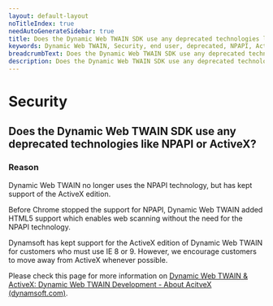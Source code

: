 ```yaml
---
layout: default-layout
noTitleIndex: true
needAutoGenerateSidebar: true
title: Does the Dynamic Web TWAIN SDK use any deprecated technologies like NPAPI or ActiveX?
keywords: Dynamic Web TWAIN, Security, end user, deprecated, NPAPI, ActiveX
breadcrumbText: Does the Dynamic Web TWAIN SDK use any deprecated technologies like NPAPI or ActiveX?
description: Does the Dynamic Web TWAIN SDK use any deprecated technologies like NPAPI or ActiveX?
---
```


# Security

## Does the Dynamic Web TWAIN SDK use any deprecated technologies like NPAPI or ActiveX?

### Reason

Dynamic Web TWAIN no longer uses the NPAPI technology, but has kept support of the ActiveX edition.

Before Chrome stopped the support for NPAPI, Dynamic Web TWAIN added HTML5 support which enables web scanning without the need for the NPAPI technology.

Dynamsoft has kept support for the ActiveX edition of Dynamic Web TWAIN for customers who must use IE 8 or 9. However, we encourage customers to move away from ActiveX whenever possible.

Please check this page for more information on <a href="https://www.dynamsoft.com/web-twain/docs/indepth/development/activex.html?ver=latest" target="_blank">Dynamic Web TWAIN & ActiveX: Dynamic Web TWAIN Development - About AcitveX (dynamsoft.com)</a>.
